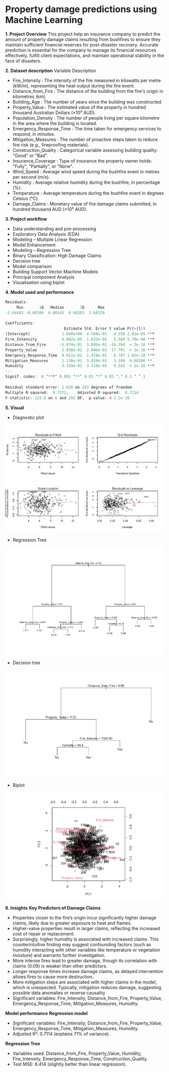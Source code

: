 # Property damage predictions using Machine Learning

**1. Project Overview**
This project help an insurance company to predict the amount of property damage claims resulting from bushfires to ensure they maintain sufficient financial reserves for post-disaster recovery. Accurate prediction is essential for the company to manage its financial resources effectively, fulfill client expectations, and maintain operational stability in the face of disasters.

**2. Dataset description**
Variable	Description
- Fire_Intensity          :	The intensity of the fire measured in kilowatts per metre (kW/m), representing the heat output during the fire event.
- Distance_from_Fire      :     The distance of the building from the fire's origin in kilometres (km).
- Building_Age            :	The number of years since the building was constructed.
- Property_Value          :     The estimated value of the property in hundred thousand Australian Dollars (×10⁵ AUD).
- Population_Density      :	The number of people living per square kilometre in the area where the building is located.
- Emergency_Response_Time :	The time taken for emergency services to respond, in minutes.
- Mitigation_Measures     :	The number of proactive steps taken to reduce fire risk (e.g., fireproofing materials).
- Construction_Quality    :	Categorical variable assessing building quality: "Good" or "Bad".
- Insurance_Coverage      :	Type of insurance the property owner holds: "Fully", "Partially", or "None".
- Wind_Speed              :	Average wind speed during the bushfire event in metres per second (m/s).
- Humidity                :	Average relative humidity during the bushfire, in percentage (%).
- Temperature             :	Average temperature during the bushfire event in degrees Celsius (°C).
- Damage_Claims           :	Monetary value of fire damage claims submitted, in hundred thousand AUD (×10⁵ AUD).

**3. Project workflow**
- Data understanding and pre-processing
- Exploratory Data Analysis (EDA)
- Modeling – Multiple Linear Regression
- Model Enhancement
- Modeling – Regression Tree
- Binary Classification: High Damage Claims
- Decision tree
- Model comparison
- Building Support Vector Machine Models
- Principal component Analysis
- Visualisation using biplot


**4. Model used and performance**
```r
Residuals:
     Min       1Q   Median       3Q      Max 
-2.64443 -0.66589  0.00145  0.68283  2.68320 

Coefficients:
                          Estimate Std. Error t value Pr(>|t|)    
(Intercept)              1.940e+00  4.560e-01   4.256 2.81e-05 ***
Fire_Intensity           9.092e-05  1.632e-05   5.569 5.78e-08 ***
Distance_from_Fire      -5.074e-01  3.095e-02 -16.394  < 2e-16 ***
Property_Value           5.038e-01  2.846e-02  17.701  < 2e-16 ***
Emergency_Response_Time  9.911e-02  1.478e-02   6.707 1.02e-10 ***
Mitigation_Measures      1.138e-01  3.659e-02   3.109  0.00206 ** 
Humidity                 3.159e-02  3.310e-03   9.542  < 2e-16 ***
---
Signif. codes:  0 ‘***’ 0.001 ‘**’ 0.01 ‘*’ 0.05 ‘.’ 0.1 ‘ ’ 1

Residual standard error: 1.026 on 293 degrees of freedom
Multiple R-squared:  0.7172,	Adjusted R-squared:  0.7114 
F-statistic: 123.8 on 6 and 293 DF,  p-value: < 2.2e-16
```

**5. Visual**
- Diagnostic plot

![Multivariate Model](images/multivariate_model.png)
- Regression Tree

![Regression Tree](images/regression_tree.png)
- Decision tree

![Decision Tree](images/decision_tree.png)
- Biplot


![Biplot](images/biplot.png)

**6. Insights**
**Key Predictors of Damage Claims**
- Properties closer to the fire’s origin incur significantly higher damage claims, likely due to greater exposure to heat and flames.
- Higher-value properties result in larger claims, reflecting the increased cost of repair or replacement.
- Surprisingly, higher humidity is associated with increased claims. This counterintuitive finding may suggest confounding factors (such as humidity interacting with other variables like temperature or vegetation moisture) and warrants further investigation.
- More intense fires lead to greater damage, though its correlation with claims (0.09) is weaker than other predictors.
- Longer response times increase damage claims, as delayed intervention allows fires to cause more destruction.
- More mitigation steps are associated with higher claims in the model, which is unexpected. Typically, mitigation reduces damage, suggesting possible data anomalies or reverse causality 
- Significant variables: Fire_Intensity, Distance_from_Fire, Property_Value, Emergency_Response_Time, Mitigation_Measures, Humidity.

**Model performance**
**Regression model**
- Significant variables: Fire_Intensity, Distance_from_Fire, Property_Value, Emergency_Response_Time, Mitigation_Measures, Humidity.
- Adjusted R²: 0.7114 (explains 71% of variance).

**Regression Tree**
- Variables used: Distance_from_Fire, Property_Value, Humidity, Fire_Intensity, Emergency_Response_Time, Construction_Quality.
- Test MSE: 6.414 (slightly better than linear regression).


